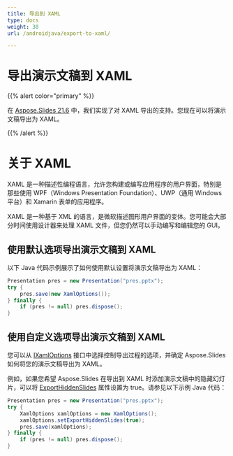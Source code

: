 ```yaml
---
title: 导出到 XAML
type: docs
weight: 30
url: /androidjava/export-to-xaml/

---
```


# 导出演示文稿到 XAML

{{% alert color="primary" %}} 

在 [Aspose.Slides 21.6](https://docs.aspose.com/slides/androidjava/aspose-slides-for-java-21-6-release-notes/) 中，我们实现了对 XAML 导出的支持。您现在可以将演示文稿导出为 XAML。

{{% /alert %}} 

# 关于 XAML

XAML 是一种描述性编程语言，允许您构建或编写应用程序的用户界面，特别是那些使用 WPF（Windows Presentation Foundation）、UWP（通用 Windows 平台）和 Xamarin 表单的应用程序。

XAML 是一种基于 XML 的语言，是微软描述图形用户界面的变体。您可能会大部分时间使用设计器来处理 XAML 文件，但您仍然可以手动编写和编辑您的 GUI。

## 使用默认选项导出演示文稿到 XAML

以下 Java 代码示例展示了如何使用默认设置将演示文稿导出为 XAML：

```java
Presentation pres = new Presentation("pres.pptx");
try {
	pres.save(new XamlOptions());
} finally {
	if (pres != null) pres.dispose();
}
```

## 使用自定义选项导出演示文稿到 XAML

您可以从 [IXamlOptions](https://reference.aspose.com/slides/androidjava/com.aspose.slides/IXamlOptions) 接口中选择控制导出过程的选项，并确定 Aspose.Slides 如何将您的演示文稿导出为 XAML。

例如，如果您希望 Aspose.Slides 在导出到 XAML 时添加演示文稿中的隐藏幻灯片，可以将 [ExportHiddenSlides](https://reference.aspose.com/slides/androidjava/com.aspose.slides/IXamlOptions#setExportHiddenSlides-boolean-) 属性设置为 true。请参见以下示例 Java 代码：

```java
Presentation pres = new Presentation("pres.pptx");
try {
	XamlOptions xamlOptions = new XamlOptions();
	xamlOptions.setExportHiddenSlides(true);
	pres.save(xamlOptions);
} finally {
	if (pres != null) pres.dispose();
}
```